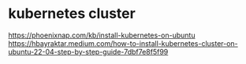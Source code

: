 # kubernetes cluster
https://phoenixnap.com/kb/install-kubernetes-on-ubuntu
https://hbayraktar.medium.com/how-to-install-kubernetes-cluster-on-ubuntu-22-04-step-by-step-guide-7dbf7e8f5f99
